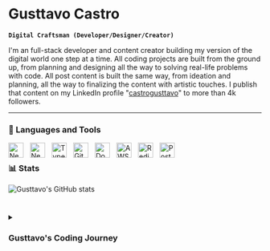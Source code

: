 # Gusttavo Castro

**`Digital Craftsman (Developer/Designer/Creator)`**

I'm an full-stack developer and content creator building my version of the digital world one step at a time. All coding projects are built from the ground up, from planning and designing all the way to solving real-life problems with code. All post content is built the same way, from ideation and planning, all the way to finalizing the content with artistic touches. I publish that content on my LinkedIn profile "[castrogusttavo](https://www.linkedin.com/in/castrogusttavo)" to more than 4k followers.

---

### 🧰 Languages and Tools

<img align="left" alt="NextJS" width="30px" style="padding-right:10px;" src="https://cdn.jsdelivr.net/gh/devicons/devicon/icons/nextjs/nextjs-original.svg" />
<img align="left" alt="NestJS" width="30px" style="padding-right:10px;" src="https://cdn.jsdelivr.net/gh/devicons/devicon/icons/nestjs/nestjs-original.svg" />
<img align="left" alt="TypeScript" width="30px" style="padding-right:10px;" src="https://cdn.jsdelivr.net/gh/devicons/devicon/icons/typescript/typescript-plain.svg" />
<img align="left" alt="Git" width="30px" style="padding-right:10px;" src="https://cdn.jsdelivr.net/gh/devicons/devicon/icons/git/git-original.svg" />
<img align="left" alt="Docker" width="30px" style="padding-right:10px;" src="https://cdn.jsdelivr.net/gh/devicons/devicon/icons/docker/docker-original.svg" />
<img align="left" alt="AWS" width="30px" style="padding-right:10px;" src="https://cdn.jsdelivr.net/gh/devicons/devicon@latest/icons/amazonwebservices/amazonwebservices-original-wordmark.svg" />
<img align="left" alt="Redis" width="30px" style="padding-right:10px;" src="https://cdn.jsdelivr.net/gh/devicons/devicon/icons/redis/redis-original.svg" />
<img align="left" alt="PostgreSQL" width="30px" style="padding-right:10px;" src="https://cdn.jsdelivr.net/gh/devicons/devicon/icons/postgresql/postgresql-original.svg" />
<br />

### 📊 Stats

![Gusttavo's GitHub stats](https://github-readme-stats.vercel.app/api?username=castrogusttavo&show_icons=true&theme=dark)

#

<details>
 <summary><h3>Gusttavo's Coding Journey</h3></summary>
I'm a Developer Experience Engineer at code.dev, where I build tools, workflows, and interfaces that reduce friction and help developers move faster — with performance, clarity, and simplicity in mind.

My core expertise is in front-end development using Next.js and NestJS, but I also have hands-on experience across the stack. I've worked on distributed systems with microservice orchestration, Docker-based     environments, asynchronous processing with RabbitMQ, and background workers.    

I’m comfortable implementing caching strategies (Cache Aside), real-time communication using WebSockets, automated tests with Jest and Cypress, and CI/CD pipelines for fast, reliable delivery. I build APIs      with a strong focus on scalability, maintainability, and developer-friendly design.

I believe good architecture should empower developers — not slow them down. That’s why I'm focused on continuously improving Developer Experience at every level of the stack.

Feel free to connect or reach out if you'd like to talk more. <br/>
[website]: https://fkcodes.com <br/>
[youtube]: https://youtube.com/fknight
